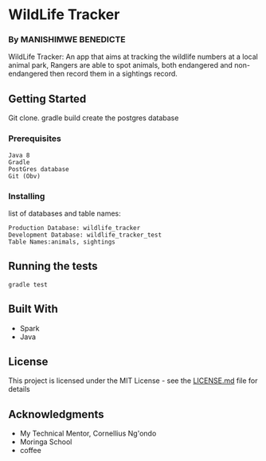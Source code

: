 # WildLife Tracker

### By MANISHIMWE BENEDICTE

WildLife Tracker: An app that aims at tracking the wildlife numbers at a local animal park, Rangers are able to spot animals, both endangered and non-endangered then record them in a sightings record.

## Getting Started

Git clone.
gradle build
create the postgres database

### Prerequisites

```
Java 8
Gradle
PostGres database
Git (Obv)
```

### Installing
list of databases and table names:
```
Production Database: wildlife_tracker
Development Database: wildlife_tracker_test
Table Names:animals, sightings
```

## Running the tests

`gradle test`

## Built With

*  Spark
* Java




## License

This project is licensed under the MIT License - see the [LICENSE.md](LICENSE.md) file for details

## Acknowledgments

* My Technical Mentor, Cornellius Ng'ondo
* Moringa School
* coffee
